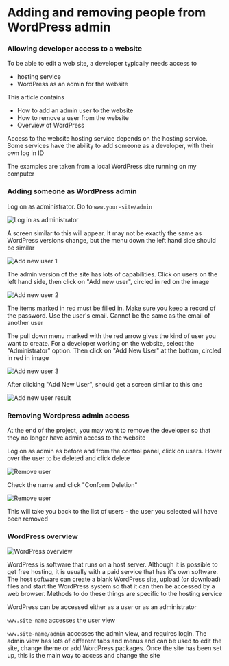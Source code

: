 # Adding and removing people from WordPress admin

### Allowing developer access to a website

To be able to edit a web site, a developer typically needs access to
- hosting service
- WordPress as an admin for the website

This article contains
- How to add an admin user to the website
- How to remove a user from the website
- Overview of WordPress 

Access to the website hosting service depends on the hosting service. Some services have the ability to add someone as a developer, with their own log in ID

The examples are taken from a local WordPress site running on my computer 

### Adding someone as WordPress admin

Log on as administrator. Go to `www.your-site/admin`

![Log in as administrator](./wp-admin-0.JPG "Log in as administrator")

A screen similar to this will appear. It may not be exactly the same as WordPress versions change, but the menu down the left hand side should be similar

![Add new user 1](./wp-admin-1.JPG "Select user")

The admin version of the site has lots of capabilities. Click on users on the left hand side, then click on "Add new user", circled in red on the image


![Add new user 2](./wp-admin-2.JPG "Add user")

The items marked in red must be filled in. Make sure you keep a record of the password. Use the user's email. Cannot be the same as the email of another user

The pull down menu marked with the red arrow gives the kind of user you want to create. For a developer working on the website, select the "Administrator" option. Then click on "Add New User" at the bottom, circled in red in image

![Add new user 3](./wp-admin-3.JPG "Fill in form")

After clicking "Add New User", should get a screen similar to this one

![Add new user result](./wp-admin-4.JPG "All users")

### Removing Wordpress admin access

At the end of the project, you may want to remove the developer so that they no longer have admin access to the website

Log on as admin as before and from the control panel, click on users. Hover over the user to be deleted and click delete

![Remove user](./wp-admin-delete-1.JPG "Select user")

Check the name and click "Conform Deletion"

![Remove user](./wp-admin-delete-2.JPG "Confirm")

This will take you back to the list of users - the user you selected will have been removed


### WordPress overview

![WordPress overview](./rect18.jpg "WordPress overview")

WordPress is software that runs on a host server. Although it is possible to get free hosting, it is usually with a paid service that has it's own software. The host software can create a blank WordPress site, upload (or download) files and start the WordPress system so that it can then be accessed by a web browser. Methods to do these things are specific to the hosting service

WordPress can be accessed either as a user or as an administrator

`www.site-name` accesses the user view

`www.site-name/admin` accesses the admin view, and requires login. The admin view has lots of different tabs and menus and can be used to edit the site, change theme or add WordPress packages. Once the site has been set up, this is the main way to access and change the site

